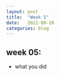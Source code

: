 ```yaml
---
layout: post
title:  "Week 5"
date:   2022-08-20
categories: blog
---
```


##   week 05:

- what you did






